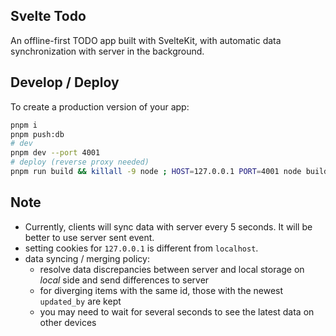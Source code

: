 ## Svelte Todo

An offline-first TODO app built with SvelteKit, with automatic data synchronization with server in the background.

## Develop / Deploy 

To create a production version of your app:

```bash
pnpm i
pnpm push:db
# dev
pnpm dev --port 4001
# deploy (reverse proxy needed)
pnpm run build && killall -9 node ; HOST=127.0.0.1 PORT=4001 node build
```

## Note
* Currently, clients will sync data with server every 5 seconds. It will be better to use server sent event.
* setting cookies for `127.0.0.1` is different from `localhost`.
* data syncing / merging policy:
  * resolve data discrepancies between server and local storage on *local* side and send differences to server
  * for diverging items with the same id, those with the newest `updated_by` are kept
  * you may need to wait for several seconds to see the latest data on other devices
